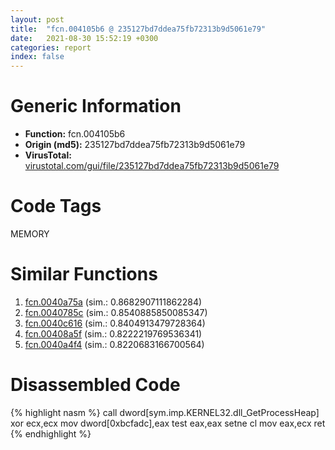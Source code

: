 ```yaml
---
layout: post
title:  "fcn.004105b6 @ 235127bd7ddea75fb72313b9d5061e79"
date:   2021-08-30 15:52:19 +0300
categories: report
index: false
---
```


# Generic Information
- **Function:** fcn.004105b6
- **Origin (md5):** 235127bd7ddea75fb72313b9d5061e79
- **VirusTotal:** [virustotal.com/gui/file/235127bd7ddea75fb72313b9d5061e79][virustotal_ref]

# Code Tags
<span class="tag" id="MEMORY">MEMORY</span>


# Similar Functions

1. [fcn.0040a75a][similar_1_ref] (sim.: 0.8682907111862284)
2. [fcn.0040785c][similar_2_ref] (sim.: 0.8540885850085347)
3. [fcn.0040c616][similar_3_ref] (sim.: 0.8404913479728364)
4. [fcn.00408a5f][similar_4_ref] (sim.: 0.8222219769536341)
5. [fcn.0040a4f4][similar_5_ref] (sim.: 0.8220683166700564)


# Disassembled Code

{% highlight nasm %}
call dword[sym.imp.KERNEL32.dll_GetProcessHeap]
xor ecx,ecx
mov dword[0xbcfadc],eax
test eax,eax
setne cl
mov eax,ecx
ret 
{% endhighlight %}


[similar_1_ref]: /report/fcn.0040a75a@fbdc34e804f1067bfed624cdbe8650fe
[similar_2_ref]: /report/fcn.0040785c@cf071542c6e6ceb88de8b40c16fc0a1a
[similar_3_ref]: /report/fcn.0040c616@c5a9328b4292c431a6e3f48185308528
[similar_4_ref]: /report/fcn.00408a5f@d5337b9620c223d0a47057760eb166f6
[similar_5_ref]: /report/fcn.0040a4f4@5d44fc96ec059e83cbab5efb708e5e9e
[virustotal_ref]: https://www.virustotal.com/gui/file/235127bd7ddea75fb72313b9d5061e79